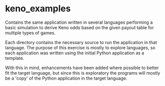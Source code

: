 # keno_examples

Contains the same application written in several languages performing a basic simulation to derive Keno odds based on the given payout table for multiple types of games.

Each directory contains the necessary source to run the application in that language. The purpose of this exercise is mostly to explore languages, so each application was written using the initial Python application as a template.

With this in mind, enhancements have been added where possible to better fit the target language, but since this is exploratory the programs will mostly be a 'copy' of the Python application in the target language.
